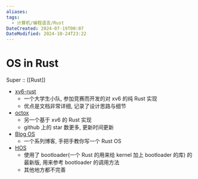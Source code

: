 ```yaml
---
aliases: 
tags:
  - 计算机/编程语言/Rust
DateCreated: 2024-07-19T00:07
DateModified: 2024-10-24T23:22
---
```

# OS in Rust

Super :: [[Rust]]

- [xv6-rust](https://github.com/Ko-oK-OS/xv6-rust/tree/main)
	- 一个大学生小队, 参加竞赛而开发的对 xv6 的纯 Rust 实现
	- 优点是文档非常详细, 记录了设计思路与细节
- [octox](https://github.com/o8vm/octox/tree/main?tab=readme-ov-file)
	- 另一个基于 xv6 的 Rust 实现
	- github 上的 star 数更多, 更新时间更新
- [Blog OS](https://github.com/phil-opp/blog_os)
	- 一个系列博客, 手把手教你写一个 Rust OS
- [HOS](https://github.com/bsgbryan/hos/tree/main)
	- 使用了 bootloader(一个 Rust 的用来给 kernel 加上 bootloader 的库) 的最新版, 用来参考 bootloader 的调用方法
	- 其他地方都不完善

